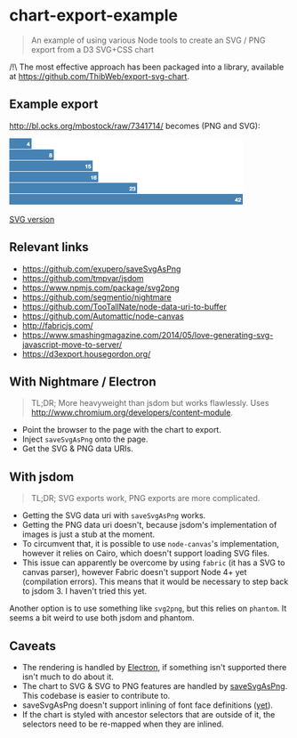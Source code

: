 chart-export-example
====================

> An example of using various Node tools to create an SVG / PNG export from a D3 SVG+CSS chart

/!\ The most effective approach has been packaged into a library, available at https://github.com/ThibWeb/export-svg-chart.

## Example export

http://bl.ocks.org/mbostock/raw/7341714/ becomes (PNG and SVG):

![Example export PNG](test-nightmare.png)

[SVG version](test-nightmare.svg)

## Relevant links

- https://github.com/exupero/saveSvgAsPng
- https://github.com/tmpvar/jsdom
- https://www.npmjs.com/package/svg2png
- https://github.com/segmentio/nightmare
- https://github.com/TooTallNate/node-data-uri-to-buffer
- https://github.com/Automattic/node-canvas
- http://fabricjs.com/
- https://www.smashingmagazine.com/2014/05/love-generating-svg-javascript-move-to-server/
- https://d3export.housegordon.org/

## With Nightmare / Electron

> TL;DR; More heavyweight than jsdom but works flawlessly. Uses http://www.chromium.org/developers/content-module.

- Point the browser to the page with the chart to export.
- Inject `saveSvgAsPng` onto the page.
- Get the SVG & PNG data URIs.

## With jsdom

>TL;DR; SVG exports work, PNG exports are more complicated.

- Getting the SVG data uri with `saveSvgAsPng` works.
- Getting the PNG data uri doesn't, because jsdom's implementation of images is just a stub at the moment.
- To circumvent that, it is possible to use `node-canvas`'s implementation, however it relies on Cairo, which doesn't support loading SVG files.
- This issue can apparently be overcome by using `fabric` (it has a SVG to canvas parser), however Fabric doesn't support Node 4+ yet (compilation errors). This means that it would be necessary to step back to jsdom 3. I haven't tried this yet.

Another option is to use something like `svg2png`, but this relies on `phantom`. It seems a bit weird to use both jsdom and phantom.

## Caveats

- The rendering is handled by [Electron](http://electron.atom.io/), if something isn't supported there isn't much to do about it.
- The chart to SVG & SVG to PNG features are handled by [saveSvgAsPng](https://github.com/exupero/saveSvgAsPng). This codebase is easier to contribute to.
- saveSvgAsPng doesn't support inlining of font face definitions ([yet](https://github.com/exupero/saveSvgAsPng/pull/29)).
- If the chart is styled with ancestor selectors that are outside of it, the selectors need to be re-mapped when they are inlined.
